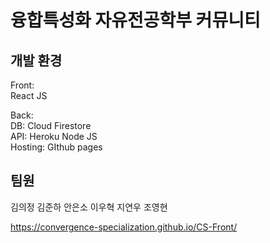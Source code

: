 # 융합특성화 자유전공학부 커뮤니티

## 개발 환경

Front:  
React JS  
  
Back:  
  DB: Cloud Firestore  
  API: Heroku Node JS  
  Hosting: GIthub pages  

## 팀원

김의정
김준하
안은소
이우혁
지연우
조영현
  
https://convergence-specialization.github.io/CS-Front/
